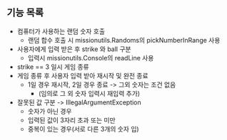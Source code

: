 ## 기능 목록
* 컴퓨터가 사용하는 랜덤 숫자 호출
  * 랜덤 합수 호출 시 missionutils.Randoms의 pickNumberInRange 사용
* 사용자에게 입력 받은 후 strike 와 ball 구분
  * 입력시 missionutils.Console의 readLine 사용
* strike == 3 일시 게임 종류
* 게임 종류 후 사용자 입력 받아 재시작 및 완전 종료
  * 1일 경우 재시작, 2일 경우 종료 -> 그외 숫자는 조건 없음
    * (임의로 그 외 숫자 입력시 재입력 추가) 
* 잘못된 값 구분 -> IllegalArgumentException 
  * 숫자가 아닌 경우
  * 입력된 값이 3자리 초과 또는 미만
  * 중복이 있는 경우(서로 다른 3개의 숫자 입)
